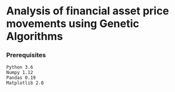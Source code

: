 # Analysis of financial asset price movements using Genetic Algorithms

### Prerequisites

```
Python 3.6
Numpy 1.12
Pandas 0.19
Matplotlib 2.0
```
